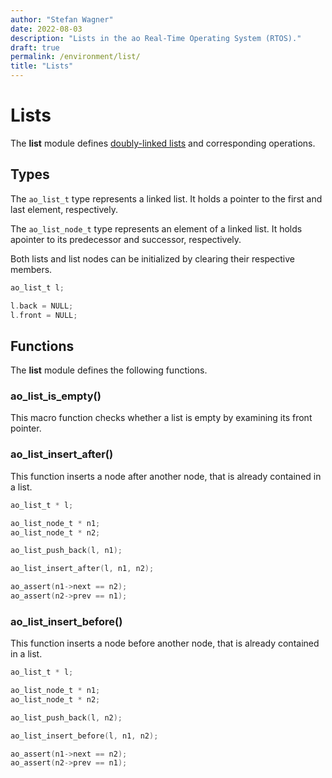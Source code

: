 ```yaml
---
author: "Stefan Wagner"
date: 2022-08-03
description: "Lists in the ao Real-Time Operating System (RTOS)."
draft: true
permalink: /environment/list/
title: "Lists"
---
```


# Lists

The **list** module defines [doubly-linked lists](https://en.wikipedia.org/wiki/Doubly_linked_list) and corresponding operations.

## Types

The `ao_list_t` type represents a linked list. It holds a pointer to the first and last element, respectively.

The `ao_list_node_t` type represents an element of a linked list. It holds apointer to its predecessor and successor, respectively.

Both lists and list nodes can be initialized by clearing their respective members.

```c
ao_list_t l;

l.back = NULL;
l.front = NULL;
```

## Functions

The **list** module defines the following functions.

### ao_list_is_empty()

This macro function checks whether a list is empty by examining its front pointer.

### ao_list_insert_after()

This function inserts a node after another node, that is already contained in a list.

```c
ao_list_t * l;

ao_list_node_t * n1;
ao_list_node_t * n2;

ao_list_push_back(l, n1);

ao_list_insert_after(l, n1, n2);

ao_assert(n1->next == n2);
ao_assert(n2->prev == n1);
```

### ao_list_insert_before()

This function inserts a node before another node, that is already contained in a list.

```c
ao_list_t * l;

ao_list_node_t * n1;
ao_list_node_t * n2;

ao_list_push_back(l, n2);

ao_list_insert_before(l, n1, n2);

ao_assert(n1->next == n2);
ao_assert(n2->prev == n1);
```
